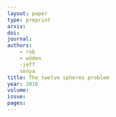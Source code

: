 ```yaml
---
layout: paper
type: preprint
arxiv:
doi: 
journal:
authors:
    - rob
    - wöden
    -jeff
    senya
title: The twelve spheres problem
year: 2016
volume: 
issue: 
pages: 
---
```

 